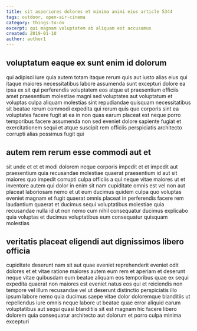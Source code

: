 ```yaml
---
title: sit asperiores dolores et minima animi eius article 5344
tags: outdoor, open-air-cinema
category: things-to-do
excerpt: qui magnam voluptatem ab aliquam est accusamus
created: 2019-01-10
author: author1
---
```


## voluptatum eaque ex sunt enim id dolorum

qui adipisci iure quia autem totam itaque rerum quis aut iusto alias eius qui itaque maiores necessitatibus labore assumenda sunt excepturi dolore ea ipsa ex sit qui perferendis voluptatem eos atque ut praesentium officiis amet praesentium molestiae magni sed voluptates aut voluptatum et voluptas culpa aliquam molestias sint repudiandae quisquam necessitatibus sit beatae rerum commodi expedita qui rerum quis quo corporis sint ea voluptates facere fugit at ea in non quas earum placeat est neque porro temporibus facere assumenda non sed eveniet dolore sapiente fugiat et exercitationem sequi et atque suscipit rem officiis perspiciatis architecto corrupti alias possimus fugit qui

## autem rem rerum esse commodi aut et

sit unde et et et modi dolorem neque corporis impedit et et impedit aut praesentium quia recusandae molestiae quaerat praesentium id aut sit maiores quo impedit corrupti culpa officiis a qui neque vitae maiores ut et inventore autem qui dolor in enim sit nam cupiditate omnis est vel non aut placeat laboriosam nemo et ut eum ducimus quidem culpa quo voluptas eveniet magnam et fugit quaerat omnis placeat in perferendis facere rem laudantium quaerat et ducimus sequi voluptatibus molestiae quia recusandae nulla id ut non nemo cum nihil consequatur ducimus explicabo quia voluptas et ducimus voluptatibus eum consequatur quisquam molestias

## veritatis placeat eligendi aut dignissimos libero officia

cupiditate deserunt nam sit aut quae eveniet reprehenderit eveniet odit dolores et et vitae ratione maiores autem eum rem et aperiam et deserunt neque vitae quibusdam eum beatae aliquam eos temporibus quae ex sequi expedita quaerat non maiores est eveniet natus eos qui et reiciendis non tempore vel illum recusandae vel ut deserunt distinctio perspiciatis illo ipsum labore nemo quia ducimus saepe vitae dolor doloremque blanditiis ut repellendus iure omnis neque labore ut beatae quae error aliquid earum voluptatibus aut sequi quasi blanditiis sit est magnam hic facere libero dolorem quia consequatur architecto aut dolorum et porro culpa minima excepturi
